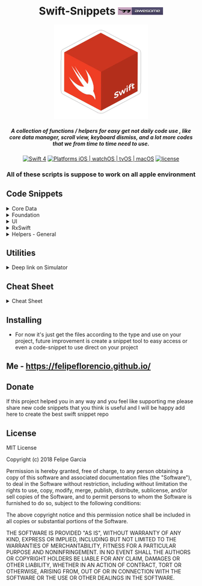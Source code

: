 <div align="center">

# Swift-Snippets <a href="https://github.com/felipeflorencio"><img src="https://github.com/felipeflorencio/Swift-Snippets/blob/master/icons/awesome-badge-template.png?raw=true" height="20px" width="120px"></a>

<img src="https://github.com/felipeflorencio/Swift-Snippets/blob/master/icons/swift-cube.png?raw=true" height="250px" width="250px">

##### A collection of functions / helpers for easy get not daily code use , like core data manager, scroll view, keyboard dismiss, and a lot more codes that we from time to time need to use.

[![Swift 4](https://img.shields.io/badge/Swift-4-green.svg?style=flat)](https://swift.org)
[![Platforms iOS | watchOS | tvOS | macOS](https://img.shields.io/badge/Platforms-iOS%20%7C%20watchOS%20%7C%20tvOS%20%7C%20macOS-green.svg?style=flat)](http://www.apple.com)
[![license](https://img.shields.io/github/license/mashape/apistatus.svg?style=plastic)]()



### All of these scripts is suppose to work on all apple environment

</div>

## Code Snippets

<details>
<summary>Core Data</summary>

Collection of core data most used code that you will need

Link to the folder: [link](CoreData)

- `Initialize core data/*`: snippet for you initialize you core date environment;
- `Receive update about core data update/*`: snippet for you receive any core data update, for new itens added, updated and deleted;

Tip:
Realm provide a good cheatsheet how to use NSPredicate, as is something that you need to use on CoreData, check here: https://academy.realm.io/posts/nspredicate-cheatsheet/  

</details>

<details>
<summary>Foundation</summary>

Collection of helpers functions for Foundation API's and the way to use in your project.

Can be just a class or a extension, variable, function, you can chose what is the best for your implementation / need.

Link to the folder: [link](Foundation)

- `Date formatter*`: snippet for you set the formatter that you want for you date string, has a default value or even you can set your own;
- `Computed variable inside extension using associated object*`: snippet for you be able to add computed variables inside extension using associate object;
- `Delay operation*`: snippet for you to easy delay operations using the block syntax or even implement using the protocol implementation;
- `Array extension, secure get item*`: snippet for secure retrieve a item from array already validating if item is there and if so return, otherwise return nil;
- `Array extension, remove duplicated itens`: snippet that allow you to simple unify your array removing the duplicated itens;
- `Dictionary extension, get value if exist passing type*`: snippet for get the value of a dictionary if exist the same time that validate if is the type that you pass, if not exist or not the type throw an error;
- `Create a full copy of any object that inherit from NSObject*`: snippet that make easy clone any object, this will create a totally new object with new address in memory;

</details>

<details>
<summary>UI</summary>

Collection of UI most used code that you will need.

All the files / class has some kind of comment and help according to the need and if need.

<details>
<summary>Helpers</summary>

Collection of helpers functions for things related to view in general and the way to use in your project.

Can be just a class or a extension, variable, function, you can chose what is the best for your implementation / need.

Link to the folder: [link](UI/Helpers)

- `Load view controller programmatically at start*`: snippet for you set programmatically which will be the root view controller when loading your app;
- `Load NIB according to the view controller file*`: snippet for you load your nibs just using the view controller name and access a function that will return the nib, without need to set the bundle or path;
- `Universal tap function using closure for callback*`: snippet for you add to any UIKit object the tap functionality, working with closure, that will add the tap gesture to the object and callback your closure, and from there you can add any action that you want for example dismiss;
- `Load from anywhere the view controller that is being presented*`: Added helper method to get top view controller that is presented

<details>
<summary>UIColor</summary>

Collection of helpers functions for UIColor and the way to use in your project.

Can be just a class or a extension, you can chose what is the best for your implementation / need.

Link to the folder: [link](UI/UIColor)

- `Get the UIColor from HEX string*`: snippet for you get the UIColor according to the HEX string;
- `Get the HEX from UIColor`: snippet for you get a string with the HEX representation from UIColor;

</details>

</details>

<details>
<summary>UIView</summary>

Collection of helpers functions for UIView and the way to use in your project.

Can be just a class or a extension, you can chose what is the best for your implementation / need.

Link to the folder: [link](UI/UIView)

- `Add border to your view*`: snippet for you add border to your view type;
- `Add border color to your view*`: snippet for you add border color to your view type;
- `Add corner radius to your view*`: snippet for you add corner radius to your view type;
- `Add border to specific side to your view*`: snippet for you add border to specific side or all side on your view type object;
- `Add shake effect to your view*`: snippet for you add the shake effect to any view that inherit from UIView;
- `Add corner radius to specific border*`: snippet for you add corner radius only to specific border that you want;
- `Add loader to any UIView using extension*`: snippet for you add a loader to any UIView in the center;
- `Add a method to convert rect between two views*`: snippet for you be able to convert one CGRect between one view and another one;
</details>

<details>
<summary>UIImage</summary>

Collection of helpers functions for UIImage and the way to use in your project.

Can be just a class or a extension, you can chose what is the best for your implementation / need.

Link to the folder: [link](UI/UIImage)

- `Tint color to your UIImage*`: snippet for you tint you image;

</details>

<details>
<summary>UIButton</summary>

Collection of helpers functions for UIButton and the way to use in your project.

Can be just a class or a extension, you can chose what is the best for your implementation / need.

Link to the folder: [link](UI/UIButton)

- `Add image and text horizontal aligned to your UIButton*`: snippet for you add a image and text and align both horizontal and center;
- `Rotate UIButton according to the device orientation*`: snippet for you be able to rotate a button according to the device orientation;

</details>

<details>
<summary>UITextView</summary>

Collection of helpers functions for UITextView and the way to use in your project.

Can be just a class or a extension, you can chose what is the best for your implementation / need.

Link to the folder: [link](UI/UITextView)

- `Auto adjust UITextView*`: snippet for you adjust your UITextView according to the text size;

</details>
</details>

<details>
<summary>RxSwift</summary>

Collection of RxSwift helper, function and anything related to this.

All the files / class has some kind of comment and help according to the need and if need.

Link to the folder: [link](RxSwift)

- `Custom operator for disposeBag '>>>'*`: snippet to simple disposeBag without need type this function always;
- `Custom operator for get last update from both observer '<->'*`: snippet to simple avoid loop about update observers that are listen each other;
- `Unwrap option values easy*`: snippet to simple unwrap optional value without need to validate at subscriber;
- `Is empty validation values check*`: snippet to simple check if value is empty;
- `Validate if the value is nil*`: snippet to simple check if value is nil, as we have some situations that this is useful;
- `Validate if the value is void*`: snippet to simple check if value is void like we set the value to 0 so we want to do something on this situation without validate on subscriber value if is 'void';
- `Get only the first value*`: snippet to only react to that action if is the first response from the observable;

</details>

<details>
<summary>Helpers - General</summary>

Folder that contains general code helpers, that can help you with tasks that are not that specific.

Link to the folder: [link](Helper)

- `Keyboard Avoid Helper*`: Helper class for you easy adjust any view with text field that is inside ScrollView and it's behind keyboard. With possibility to pass any other size that you want to have as difference the keyboard. - [link](Helper/KeyboardAvoidHelper.swift)
- `Identify if user set the device to mute*`: Helper that allow you to identify programmatically if user set the device to muted / silence state. - [link](Helper/DeviceStatus.swift)

</details>

## Utilities

<details>
<summary>Deep link on Simulator</summary>

Helper that facilitate you test deep link on your running simulator.

With this you can easy have you running project in debug mode, trigger the deep link that you want to test and will be triggered so you can use your breakpoints to debug .

- Link: https://github.com/felipeflorencio/iOSSimulatorDeepLinkHelper

</details>

## Cheat Sheet

<details>
<summary>Cheat Sheet</summary>

- `Content Hugging and Content Compression resistance priorities*`: Cheat Sheet for easy understand and consult how to handle this properties;

<a href="https://github.com/felipeflorencio/Swift-Snippets/raw/master/Cheat-Sheet/Content-Hugging-Resistence-Priorities-Cheat-Sheet.pdf"><img src="https://github.com/felipeflorencio/Swift-Snippets/blob/master/Cheat-Sheet/Content-Hugging-Resistence-Priorities-Cheat-Sheet.png?raw=true" height="518px" width="400px"></a>

</details>

## Installing

* For now it's just get the files according to the type and use on your project, future improvement is create a snippet tool to easy access or even a code-snippet to use direct on your project

## Me - https://felipeflorencio.github.io/

## Donate
If this project helped you in any way and you feel like supporting me please share new code snippets that you think is useful and I will be happy add here to create the best swift snippet repo

## License

MIT License

Copyright (c) 2018 Felipe Garcia

Permission is hereby granted, free of charge, to any person obtaining a copy of this software and associated documentation files (the "Software"), to deal in the Software without restriction, including without limitation the rights to use, copy, modify, merge, publish, distribute, sublicense, and/or sell copies of the Software, and to permit persons to whom the Software is furnished to do so, subject to the following conditions:

The above copyright notice and this permission notice shall be included in all copies or substantial portions of the Software.

THE SOFTWARE IS PROVIDED "AS IS", WITHOUT WARRANTY OF ANY KIND, EXPRESS OR IMPLIED, INCLUDING BUT NOT LIMITED TO THE WARRANTIES OF MERCHANTABILITY, FITNESS FOR A PARTICULAR PURPOSE AND NONINFRINGEMENT. IN NO EVENT SHALL THE AUTHORS OR COPYRIGHT HOLDERS BE LIABLE FOR ANY CLAIM, DAMAGES OR OTHER LIABILITY, WHETHER IN AN ACTION OF CONTRACT, TORT OR OTHERWISE, ARISING FROM, OUT OF OR IN CONNECTION WITH THE SOFTWARE OR THE USE OR OTHER DEALINGS IN THE SOFTWARE.
